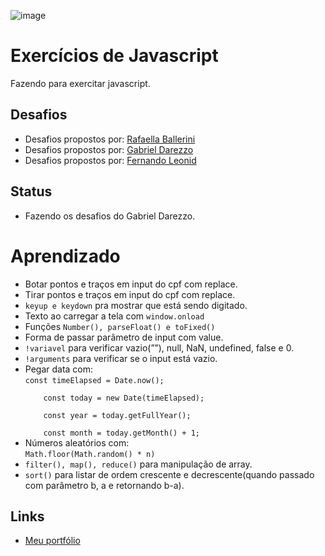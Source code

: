 ![image](https://user-images.githubusercontent.com/88604193/207749517-72410fdb-e045-4181-8692-bc352a8b5356.png)

<h1>Exercícios de Javascript</h1>
<p>Fazendo para exercitar javascript.</p>
<h2>Desafios</h2>
<ul>
    <li>Desafios propostos por: 
        <a href="pages/rafaella/index.html">Rafaella Ballerini</a>
    </li>
    <li>Desafios propostos por: 
        <a href="pages/gabriel/index.html">Gabriel Darezzo</a>
    </li>
    <li>Desafios propostos por: 
        <a href="pages/fernando/index.html">Fernando Leonid</a>
    </li>
</ul>
<h2>Status</h2>
<ul>
  <li>Fazendo os desafios do Gabriel Darezzo.</li>
</ul>
<h1>Aprendizado</h1>
<ul>
  <li>Botar pontos e traços em input do cpf com replace.</li>
  <li>Tirar pontos e traços em input do cpf com replace.</li>
  <li><code>keyup e keydown</code> pra mostrar que está sendo digitado.</li>
  <li>Texto ao carregar a tela com <code>window.onload</code></li>
  <li>Funções <code>Number(), parseFloat() e toFixed()</code></li>
  <li>Forma de passar parâmetro de input com value.</li>
  <li><code>!variavel</code> para verificar vazio(””), null, NaN, undefined, false e 0.</li>
  <li><code>!arguments</code> para verificar se o input está vazio.</li>
  <li>Pegar data com: <br> 
    <code>const timeElapsed = Date.now(); <br>
    const today = new Date(timeElapsed); <br>
    const year = today.getFullYear();<br>
    const month = today.getMonth() + 1;</code>
  </li>
  <li>Números aleatórios com: <br>
    <code>Math.floor(Math.random() * n)</code>
  </li>
  <li><code>filter(), map(), reduce()</code> para manipulação de array.</li>
  <li><code>sort()</code> para listar de ordem crescente e decrescente(quando passado com parâmetro b, a e retornando  b-a).</li>
</ul>
<h2>Links</h2>
<ul>
  <li>
    <a href="https://sabrinaalves.tk" target="_blank">Meu portfólio</a>
  </li>
</ul>